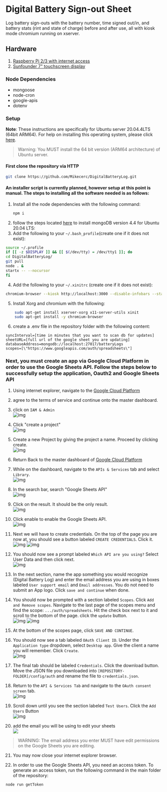 # Digital Battery Sign-out Sheet

Log battery sign-outs with the battery number, time signed out/in, and battery stats (rint and state of charge) before and after use, all with kiosk mode chromium running on xserver.

## Hardware

1. [Raspberry Pi 2/3 with internet access](https://www.raspberrypi.com/products/raspberry-pi-3-model-b/)
2. [Sunfounder 7" touchscreen display](https://www.sunfounder.com/collections/touchscreens/products/7inch-ips-touchscreen)

### Node Dependencies

* mongoose
* node-cron
* google-apis
* dotenv

### Setup


**Note**: These instructions are specifically for Ubuntu server 20.04.4LTS (64bit ARM64). For help on installing this operating system, please click [here](https://www.maketecheasier.com/install-ubuntu-on-raspberry-pi/).
> Warning: You MUST install the 64 bit version (ARM64 architecture) of Ubuntu server.

#### First clone the repository via HTTP

```bash
git clone https://github.com/Mikecerc/DigitalBatteryLog.git
```

#### An installer script is currently planned, however setup at this point is manual. The steps to installing all the software needed is as follows:
1. Install all the node dependencies with the following command:
    ```bash
    npm i
    ```
2. follow the steps located [here](https://www.mongodb.com/docs/v4.4/tutorial/install-mongodb-on-ubuntu/) to install mongoDB version 4.4 for Ubuntu 20.04 LTS:
3. Add the following to your `~/.bash_profile`(create one if it does not exist): 
```bash
source ~/.profile
if [[ -z $DISPLAY ]] && [[ $(/dev/tty) = /dev/tty1 ]]; do
cd DigitalBatteryLog/
git pull
node . &
startx -- --nocursor
fi
```
4. Add the following to your `~/.xinitrc` (create one if it does not exist):
```bash
chromium-browser --kiosk http://localhost:3000 --disable-infobars --start-maximized --window-position=0,0 --window-size=480,640
```
5. Install Xorg and chromium with the following:
```bash
    sudo apt-get install xserver-xorg x11-server-utils xinit
    sudo apt-get install -y chromium-browser
```
6. create a .env file in the repository folder with the following content: 
```
syncInterval=[time in minutes that you want to scan db for updates]
sheetURL=[full url of the google sheet you are updating]
databaseAddress=mongodb://localhost:27017/batteryLogs
scopes=[\"https://www.googleapis.com/auth/spreadsheets\"]
```


### Next, you must create an app via Google Cloud Platform in order to use the Google Sheets API. Follow the steps below to successfully setup the application, Oauth2 and Google Sheets API

1. Using internet explorer, navigate to the [Google Cloud Platform](https://console.cloud.google.com)
2. agree to the terms of service and continue onto the master dashboard.
3. click on `IAM & Admin`\
![img](https://github.com/Mikecerc/DigitalBatteryLog/blob/master/.github/images/IAM-sc.png?raw=true)

4. Click "create a project"<br>
![img](https://github.com/Mikecerc/DigitalBatteryLog/blob/master/.github/images/createProj.png?raw=true)
5. Create a new Project by giving the project a name. Proceed by clicking create.<br>
![img](https://github.com/Mikecerc/DigitalBatteryLog/blob/master/.github/images/newProj.png?raw=true)
6. Return Back to the master dashboard of [Google Cloud Platform](https://console.cloud.google.com)
7. While on the dashboard, navigate to the `APIs & Services` tab and select `Library`.<br>
![img](https://github.com/Mikecerc/DigitalBatteryLog/blob/master/.github/images/ApiandSer.png?raw=true)
8. In the search bar, search "Google Sheets API"<br>
![img](https://github.com/Mikecerc/DigitalBatteryLog/blob/master~/.github/images/Api%20lib.png?raw=true)
9. Click on the result. It should be the only result.<br>
![img](https://github.com/Mikecerc/DigitalBatteryLog/blob/master/.github/images/SheetsApi.png?raw=true)
10. Click enable to enable the Google Sheets API.<br>
![img](https://github.com/Mikecerc/DigitalBatteryLog/blob/master/.github/images/EnableApi.png?raw=true)
11. Next we will have to create credentials. On the top of the page you are now at, you should see a button labeled `CREATE CREDENTIALS`. Click it.<br>
![img](https://github.com/Mikecerc/DigitalBatteryLog/blob/master/.github/images/SheetsApiManage.png?raw=true)
![img](https://github.com/Mikecerc/DigitalBatteryLog/blob/master/.github/images/createCredentials.png?raw=true)
12. You should now see a prompt labeled `Which API are you using?` Select User Data and then click next. <br>
![img](https://github.com/Mikecerc/DigitalBatteryLog/blob/master/.github/images/SelectApi.png?raw=true)
13. In the next section, name the app something you would recognize (Digital Battery Log) and enter the email address you are using in boxes labeled `User support email` and `Email addresses`. You do not need to submit an App logo. Click `save and continue` when done.
14. You should now be prompted with a section labeled `Scopes`. Click `Add and Remove scopes`. Navigate to the last page of the scopes menu and find the scope: `.../auth/spreadsheets`. Hit the check box next to it and scroll to the bottom of the page. click the `update` button. <br>
![img](https://github.com/Mikecerc/DigitalBatteryLog/blob/master/.github/images/scopes.png?raw=true)
![img](https://github.com/Mikecerc/DigitalBatteryLog/blob/master/.github/images/select%20scopes.png?raw=true)
15. At the bottom of the scopes page, click `SAVE AND CONTINUE`.
16. You should now see a tab labeled `OAuth Client ID`. Under the `Application type` dropdown, select `Desktop app`. Give the client a name you will remember. Click `Create`. <br>
![img](https://github.com/Mikecerc/DigitalBatteryLog/blob/master/.github/images/OAuth.png?raw=true)
17. The final tab should be labeled `Credentials`. Click the download button. Move the JSON file you downloaded into `[REPOSITORY-FOLDER]/config/auth` and rename the file to `credentials.json`.
18. Return to the `API & Services Tab` and navigate to the `OAuth consent screen` tab. <br>
![img](https://github.com/Mikecerc/DigitalBatteryLog/blob/master/.github/images/oauthconsent.png?raw=true)
19. Scroll down until you see the section labeled `Test Users`. Click the `Add Users` Button <br>
![img](https://github.com/Mikecerc/DigitalBatteryLog/blob/master/.github/images/testuser.png?raw=true)
20. add the email you will be using to edit your sheets <br>
![](https://github.com/Mikecerc/DigitalBatteryLog/blob/master/.github/images/addUser.png?raw=true)

> WARNING: The email address you enter MUST have edit permissions on the Google Sheets you are editing.

21. You may now close your internet explorer browser.

22. In order to use the Google Sheets API, you need an access token. To generate an access token, run the following command in the main folder of the repository:

```bash
node run getToken
```
